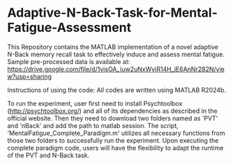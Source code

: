 # Adaptive-N-Back-Task-for-Mental-Fatigue-Assessment
This Repository contains the MATLAB implementation of a novel adaptive N-Back memory recall task to effectively induce and assess mental fatigue.
Sample pre-processed data is available at: https://drive.google.com/file/d/1visOA_juw2uNxWyjR14H_iE6AnNr282N/view?usp=sharing

Instructions of using the code:
 All codes are written using MATLAB R2024b. 

 To run the experiment, user first need to install Psychtoolbox (http://psychtoolbox.org/) and all of its dependencies as described in the official website. Then they need to download two folders named as 'PVT' and 'nBack' and add the path to matlab session. The script, 'MentalFatigue_Complete_Paradigm.m' utilizes all necessary functions from those two folders to successfully run the experiment. Upon executing the complete paradigm code, users will have the flexibility to adapt the runtime of the PVT and N-Back task.

 
